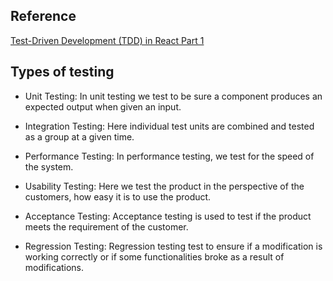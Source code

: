 
## Reference
[Test-Driven Development (TDD) in React Part 1](https://medium.com/javascript-in-plain-english/test-driven-development-tdd-in-react-part-1-edb4270761aa)


## Types of testing
- Unit Testing: In unit testing we test to be sure a component produces an expected output when given an input.

- Integration Testing: Here individual test units are combined and tested as a group at a given time.

- Performance Testing: In performance testing, we test for the speed of the system.

- Usability Testing: Here we test the product in the perspective of the customers, how easy it is to use the 
product.

- Acceptance Testing: Acceptance testing is used to test if the product meets the requirement of the customer.

- Regression Testing: Regression testing test to ensure if a modification is working correctly or if some functionalities broke as a result of modifications.